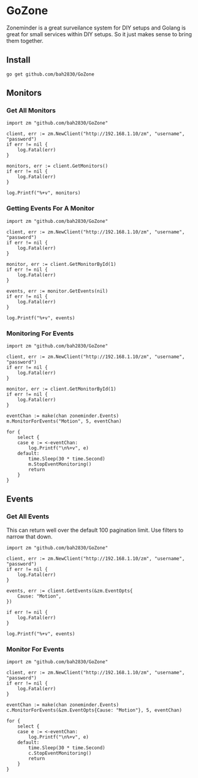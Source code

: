 # GoZone
Zoneminder is a great surveilance system for DIY setups and Golang is great for small services within DIY setups. So it just makes sense to bring them together.

## Install
```
go get github.com/bah2830/GoZone
```

## Monitors

### Get All Monitors
```
import zm "github.com/bah2830/GoZone"

client, err := zm.NewClient("http://192.168.1.10/zm", "username", "password")
if err != nil {
    log.Fatal(err)
}

monitors, err := client.GetMonitors()
if err != nil {
    log.Fatal(err)
}

log.Printf("%+v", monitors)
```

### Getting Events For A Monitor
```
import zm "github.com/bah2830/GoZone"

client, err := zm.NewClient("http://192.168.1.10/zm", "username", "password")
if err != nil {
    log.Fatal(err)
}

monitor, err := client.GetMonitorById(1)
if err != nil {
    log.Fatal(err)
}

events, err := monitor.GetEvents(nil)
if err != nil {
    log.Fatal(err)
}

log.Printf("%+v", events)
```

### Monitoring For Events
```
import zm "github.com/bah2830/GoZone"

client, err := zm.NewClient("http://192.168.1.10/zm", "username", "password")
if err != nil {
    log.Fatal(err)
}

monitor, err := client.GetMonitorById(1)
if err != nil {
    log.Fatal(err)
}

eventChan := make(chan zoneminder.Events)
m.MonitorForEvents("Motion", 5, eventChan)

for {
    select {
    case e := <-eventChan:
        log.Printf("\n%+v", e)
    default:
        time.Sleep(30 * time.Second)
        m.StopEventMonitoring()
        return
    }
}
```

## Events
### Get All Events
This can return well over the default 100 pagination limit. Use filters to narrow that down.
```
import zm "github.com/bah2830/GoZone"

client, err := zm.NewClient("http://192.168.1.10/zm", "username", "password")
if err != nil {
    log.Fatal(err)
}

events, err := client.GetEvents(&zm.EventOpts{
    Cause: "Motion",
})

if err != nil {
    log.Fatal(err)
}

log.Printf("%+v", events)
```

### Monitor For Events
```
import zm "github.com/bah2830/GoZone"

client, err := zm.NewClient("http://192.168.1.10/zm", "username", "password")
if err != nil {
    log.Fatal(err)
}

eventChan := make(chan zoneminder.Events)
c.MonitorForEvents(&zm.EventOpts{Cause: "Motion"}, 5, eventChan)

for {
    select {
    case e := <-eventChan:
        log.Printf("\n%+v", e)
    default:
        time.Sleep(30 * time.Second)
        c.StopEventMonitoring()
        return
    }
}
```